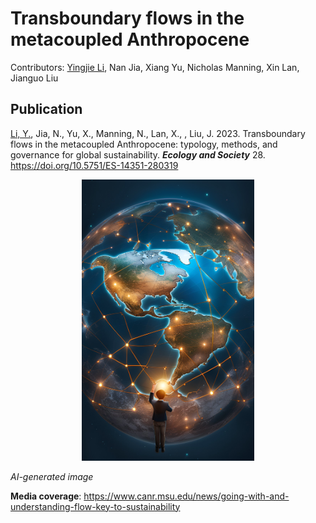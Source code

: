 

# Transboundary flows in the metacoupled Anthropocene


Contributors: [Yingjie Li](https://github.com/Yingjie4Science), Nan Jia, Xiang Yu, Nicholas Manning, Xin Lan, Jianguo Liu


## Publication

[Li, Y.](https://github.com/Yingjie4Science), Jia, N., Yu, X., Manning, N., Lan, X., , Liu, J. 2023. Transboundary flows in the metacoupled Anthropocene: typology, methods, and governance for global sustainability. ***Ecology and Society*** 28. https://doi.org/10.5751/ES-14351-280319



<p align="center">
  <img src="./docs/global_connection_Background_dreamAI.jpg", height = 450/>
  
  *AI-generated image*
</p>


**Media coverage**: https://www.canr.msu.edu/news/going-with-and-understanding-flow-key-to-sustainability
